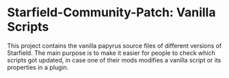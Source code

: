 # Starfield-Community-Patch: Vanilla Scripts


This project contains the vanilla papyrus source files of different versions of Starfield.
The main purpose is to make it easier for people to check which scripts got updated, in case one of their mods modifies a vanilla script or its properties in a plugin.
